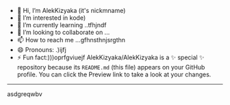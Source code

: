 - 👋 Hi, I’m AlekKizyaka (it's nickmname)
- 👀 I’m interested in kode)
- 🌱 I’m currently learning ..tfhjndf
- 💞️ I’m looking to collaborate on ...
- 📫 How to reach me ...gfhnsthnjsrgthn
- 😄 Pronouns: .)ijfj
- ⚡ Fun fact:)))oprfgviuejf
AlekKizyaka/AlekKizyaka is a ✨ special ✨ repository because its `README.md` (this file) appears on your GitHub profile.
You can click the Preview link to take a look at your changes.
---
asdgreqwbv
